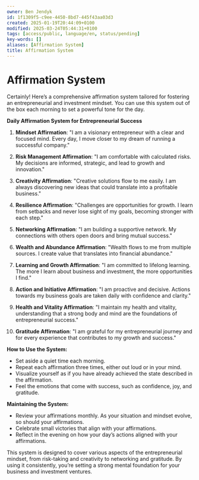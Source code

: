 ```yaml
---
owner: Ben Jendyk
id: 1f1309f5-c9ee-4450-8bd7-445f43aa03d3
created: 2025-01-19T20:44:09+0100
modified: 2025-03-24T05:44:31+0100
tags: [access/public, language/en, status/pending]
key-words: []
aliases: [Affirmation System]
title: Affirmation System
---
```


# Affirmation System

Certainly! Here’s a comprehensive affirmation system tailored for fostering an entrepreneurial and investment mindset. You can use this system out of the box each morning to set a powerful tone for the day.

**Daily Affirmation System for Entrepreneurial Success**

1. **Mindset Affirmation**: "I am a visionary entrepreneur with a clear and focused mind. Every day, I move closer to my dream of running a successful company."

2. **Risk Management Affirmation**: "I am comfortable with calculated risks. My decisions are informed, strategic, and lead to growth and innovation."

3. **Creativity Affirmation**: "Creative solutions flow to me easily. I am always discovering new ideas that could translate into a profitable business."

4. **Resilience Affirmation**: "Challenges are opportunities for growth. I learn from setbacks and never lose sight of my goals, becoming stronger with each step."

5. **Networking Affirmation**: "I am building a supportive network. My connections with others open doors and bring mutual success."

6. **Wealth and Abundance Affirmation**: "Wealth flows to me from multiple sources. I create value that translates into financial abundance."

7. **Learning and Growth Affirmation**: "I am committed to lifelong learning. The more I learn about business and investment, the more opportunities I find."

8. **Action and Initiative Affirmation**: "I am proactive and decisive. Actions towards my business goals are taken daily with confidence and clarity."

9. **Health and Vitality Affirmation**: "I maintain my health and vitality, understanding that a strong body and mind are the foundations of entrepreneurial success."

10. **Gratitude Affirmation**: "I am grateful for my entrepreneurial journey and for every experience that contributes to my growth and success."

**How to Use the System:**

- Set aside a quiet time each morning.
- Repeat each affirmation three times, either out loud or in your mind.
- Visualize yourself as if you have already achieved the state described in the affirmation.
- Feel the emotions that come with success, such as confidence, joy, and gratitude.

**Maintaining the System:**

- Review your affirmations monthly. As your situation and mindset evolve, so should your affirmations.
- Celebrate small victories that align with your affirmations.
- Reflect in the evening on how your day’s actions aligned with your affirmations.

This system is designed to cover various aspects of the entrepreneurial mindset, from risk-taking and creativity to networking and gratitude. By using it consistently, you’re setting a strong mental foundation for your business and investment ventures.
